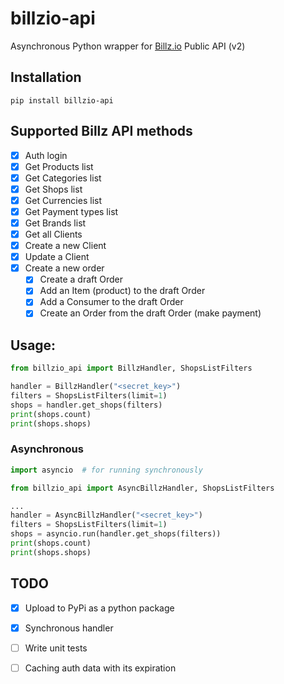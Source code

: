 # billzio-api
Asynchronous Python wrapper for [Billz.io](https://billz.io) Public API (v2)

## Installation
`pip install billzio-api`

## Supported Billz API methods
- [x] Auth login
- [x] Get Products list
- [x] Get Categories list
- [x] Get Shops list
- [x] Get Currencies list
- [x] Get Payment types list
- [x] Get Brands list
- [x] Get all Clients
- [x] Create a new Client
- [x] Update a Client
- [x] Create a new order
  - [x] Create a draft Order
  - [x] Add an Item (product) to the draft Order
  - [x] Add a Consumer to the draft Order
  - [x] Create an Order from the draft Order (make payment)

## Usage:
```python
from billzio_api import BillzHandler, ShopsListFilters

handler = BillzHandler("<secret_key>")
filters = ShopsListFilters(limit=1)
shops = handler.get_shops(filters)
print(shops.count)
print(shops.shops)
```

### Asynchronous
```python 
import asyncio  # for running synchronously

from billzio_api import AsyncBillzHandler, ShopsListFilters

...
handler = AsyncBillzHandler("<secret_key>")
filters = ShopsListFilters(limit=1)
shops = asyncio.run(handler.get_shops(filters))
print(shops.count)
print(shops.shops)
```

## TODO
- [x] Upload to PyPi as a python package
- [x] Synchronous handler
- [ ] Write unit tests
- [ ] Caching auth data with its expiration


<!-- Security scan triggered at 2025-09-01 22:54:21 -->

<!-- Security scan triggered at 2025-09-01 23:05:45 -->

<!-- Security scan triggered at 2025-09-01 23:51:53 -->

<!-- Security scan triggered at 2025-09-07 01:44:46 -->

<!-- Security scan triggered at 2025-09-07 01:46:17 -->

<!-- Security scan triggered at 2025-09-09 05:21:29 -->

<!-- Security scan triggered at 2025-09-09 05:22:15 -->

<!-- Security scan triggered at 2025-09-09 05:24:40 -->

<!-- Security scan triggered at 2025-09-28 15:24:28 -->

<!-- Security scan triggered at 2025-09-28 15:25:16 -->

<!-- Security scan triggered at 2025-09-28 15:27:35 -->

<!-- Security scan triggered at 2025-10-08 09:01:27 -->